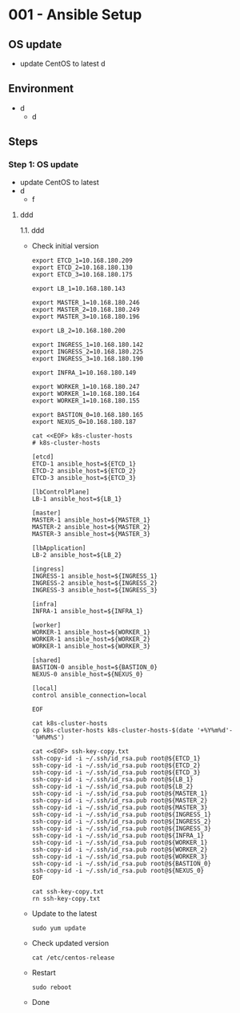 # **001 - Ansible Setup**

## **OS update**
- update CentOS to latest
  d

## **Environment**
- d
  - d

## **Steps** 

### **Step 1: OS update**
-  update CentOS to latest
  - d
    - f

1. ddd

    1.1. ddd 

    - Check initial version

          export ETCD_1=10.168.180.209
          export ETCD_2=10.168.180.130
          export ETCD_3=10.168.180.175

          export LB_1=10.168.180.143

          export MASTER_1=10.168.180.246
          export MASTER_2=10.168.180.249
          export MASTER_3=10.168.180.196

          export LB_2=10.168.180.200

          export INGRESS_1=10.168.180.142
          export INGRESS_2=10.168.180.225
          export INGRESS_3=10.168.180.190

          export INFRA_1=10.168.180.149

          export WORKER_1=10.168.180.247
          export WORKER_1=10.168.180.164
          export WORKER_1=10.168.180.155

          export BASTION_0=10.168.180.165
          export NEXUS_0=10.168.180.187

          cat <<EOF> k8s-cluster-hosts
          # k8s-cluster-hosts
                             
          [etcd]
          ETCD-1 ansible_host=${ETCD_1}
          ETCD-2 ansible_host=${ETCD_2}
          ETCD-3 ansible_host=${ETCD_3}

          [lbControlPlane]
          LB-1 ansible_host=${LB_1}

          [master]
          MASTER-1 ansible_host=${MASTER_1}
          MASTER-2 ansible_host=${MASTER_2}
          MASTER-3 ansible_host=${MASTER_3}

          [lbApplication]
          LB-2 ansible_host=${LB_2}

          [ingress]
          INGRESS-1 ansible_host=${INGRESS_1}
          INGRESS-2 ansible_host=${INGRESS_2}
          INGRESS-3 ansible_host=${INGRESS_3}

          [infra]
          INFRA-1 ansible_host=${INFRA_1}

          [worker]
          WORKER-1 ansible_host=${WORKER_1}
          WORKER-1 ansible_host=${WORKER_2}
          WORKER-1 ansible_host=${WORKER_3}

          [shared]
          BASTION-0 ansible_host=${BASTION_0}
          NEXUS-0 ansible_host=${NEXUS_0}

          [local]
          control ansible_connection=local

          EOF

          cat k8s-cluster-hosts
          cp k8s-cluster-hosts k8s-cluster-hosts-$(date '+%Y%m%d'-'%H%M%S')

          cat <<EOF> ssh-key-copy.txt
          ssh-copy-id -i ~/.ssh/id_rsa.pub root@${ETCD_1}
          ssh-copy-id -i ~/.ssh/id_rsa.pub root@${ETCD_2}
          ssh-copy-id -i ~/.ssh/id_rsa.pub root@${ETCD_3}
          ssh-copy-id -i ~/.ssh/id_rsa.pub root@${LB_1}
          ssh-copy-id -i ~/.ssh/id_rsa.pub root@${LB_2}
          ssh-copy-id -i ~/.ssh/id_rsa.pub root@${MASTER_1}
          ssh-copy-id -i ~/.ssh/id_rsa.pub root@${MASTER_2}
          ssh-copy-id -i ~/.ssh/id_rsa.pub root@${MASTER_3}
          ssh-copy-id -i ~/.ssh/id_rsa.pub root@${INGRESS_1}
          ssh-copy-id -i ~/.ssh/id_rsa.pub root@${INGRESS_2}
          ssh-copy-id -i ~/.ssh/id_rsa.pub root@${INGRESS_3}
          ssh-copy-id -i ~/.ssh/id_rsa.pub root@${INFRA_1}
          ssh-copy-id -i ~/.ssh/id_rsa.pub root@${WORKER_1}
          ssh-copy-id -i ~/.ssh/id_rsa.pub root@${WORKER_2}
          ssh-copy-id -i ~/.ssh/id_rsa.pub root@${WORKER_3}
          ssh-copy-id -i ~/.ssh/id_rsa.pub root@${BASTION_0}
          ssh-copy-id -i ~/.ssh/id_rsa.pub root@${NEXUS_0}
          EOF

          cat ssh-key-copy.txt
          rn ssh-key-copy.txt



    - Update to the latest

          sudo yum update

    - Check updated version

          cat /etc/centos-release

    - Restart

          sudo reboot

    - Done
